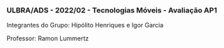 <h3>ULBRA/ADS - 2022/02 - Tecnologias Móveis - Avaliação AP1</h3>
<p>Integrantes do Grupo: Hipólito Henriques e Igor Garcia</p>
<p>Professor: Ramon Lummertz</p>
